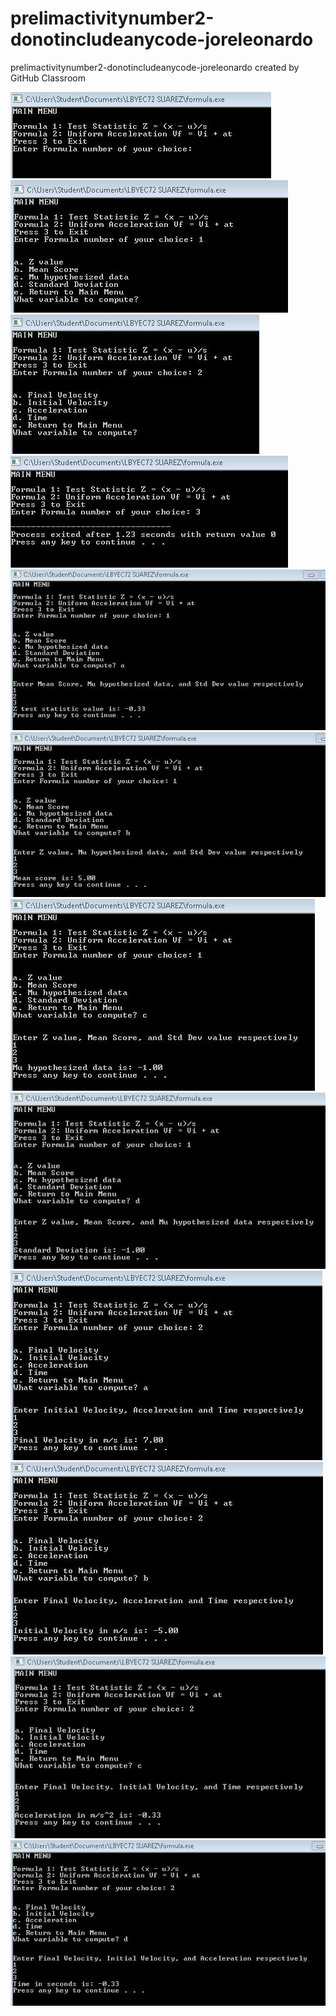# prelimactivitynumber2-donotincludeanycode-joreleonardo
prelimactivitynumber2-donotincludeanycode-joreleonardo created by GitHub Classroom

![](Capture1.JPG)
![](Capture2.JPG)
![](Capture3.JPG)
![](Capture4.JPG)
![](Capture1a.JPG)
![](Capture1b.JPG)
![](Capture1c.JPG)
![](Capture1d.JPG)
![](Capture2a.JPG)
![](Capture2b.JPG)
![](Capture2c.JPG)
![](Capture2d.JPG)
